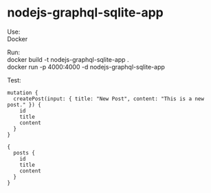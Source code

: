 # nodejs-graphql-sqlite-app

Use: <br>
Docker

Run: <br>
docker build -t nodejs-graphql-sqlite-app . <br>
docker run -p 4000:4000 -d nodejs-graphql-sqlite-app <br>

Test:
```
mutation {
  createPost(input: { title: "New Post", content: "This is a new post." }) {
    id
    title
    content
  }
}
```
```
{
  posts {
    id
    title
    content
  }
}
```
